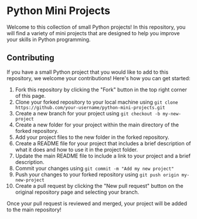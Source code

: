 # Python Mini Projects
Welcome to this collection of small Python projects! In this repository, you will find a variety of mini projects that are designed to help you improve your skills in Python programming.

## Contributing
If you have a small Python project that you would like to add to this repository, we welcome your contributions! Here's how you can get started:

1. Fork this repository by clicking the "Fork" button in the top right corner of this page.
2. Clone your forked repository to your local machine using `git clone https://github.com/your-username/python-mini-projects.git`
3. Create a new branch for your project using `git checkout -b my-new-project`
4. Create a new folder for your project within the main directory of the forked repository.
5. Add your project files to the new folder in the forked repository.
6. Create a README file for your project that includes a brief description of what it does and how to use it in the project folder.
7. Update the main README file to include a link to your project and a brief description.
8. Commit your changes using `git commit -m "Add my new project"`
9. Push your changes to your forked repository using `git push origin my-new-project`
10. Create a pull request by clicking the "New pull request" button on the original repository page and selecting your branch.

Once your pull request is reviewed and merged, your project will be added to the main repository!
